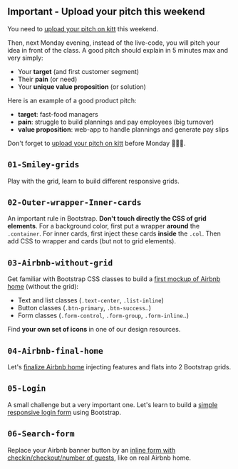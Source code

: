 ## Important - Upload your pitch this weekend

You need to [upload your pitch on kitt](https://kitt.lewagon.com/camps/<user.batch_slug>/products) this weekend.

Then, next Monday evening, instead of the live-code, you will pitch your idea in front of the class. A good pitch should explain in 5 minutes max and very simply:

- Your **target** (and first customer segment)
- Their **pain** (or need)
- Your **unique value proposition** (or solution)

Here is an example of a good product pitch:

- **target**: fast-food managers
- **pain**: struggle to build plannings and pay employees (big turnover)
- **value proposition**: web-app to handle plannings and generate pay slips

Don't forget to [upload your pitch on kitt](https://kitt.lewagon.com/camps/<user.batch_slug>/products) before Monday 🙏🙏🙏.

## `01-Smiley-grids`

Play with the grid, learn to build different responsive grids.

## `02-Outer-wrapper-Inner-cards`

An important rule in Bootstrap. **Don't touch directly the CSS of grid elements**. For a background color, first put a wrapper **around** the `.container`. For inner cards, first inject these cards **inside** the `.col`. Then add CSS to wrapper and cards (but not to grid elements).

## `03-Airbnb-without-grid`

Get familiar with Bootstrap CSS classes to build a [first mockup of Airbnb home](http://lewagon.github.io/bootstrap-challenges/08-Final-airbnb-home-without-grid/) (without the grid):

- Text and list classes (`.text-center`, `.list-inline`)
- Button classes (`.btn-primary`, `.btn-success`..)
- Form classes (`.form-control`, `.form-group`, `.form-inline`..)

Find **your own set of icons** in one of our design resources.

## `04-Airbnb-final-home`

Let's [finalize Airbnb home](http://lewagon.github.io/bootstrap-challenges/09-Final-airbnb-home/index.html) injecting features and flats into 2 Bootstrap grids.

## `05-Login`

A small challenge but a very important one. Let's learn to build a [simple responsive login form](http://lewagon.github.io/bootstrap-challenges/10-Login/login.html) using Bootstrap.

## `06-Search-form`

Replace your Airbnb banner button by an [inline form with checkin/checkout/number of guests](http://lewagon.github.io/bootstrap-challenges/11-Airbnb-search-form/), like on real Airbnb home.
